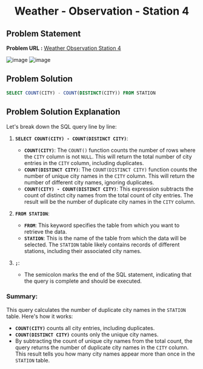 <h1 align='center'>Weather - Observation - Station 4</h1>

## Problem Statement

**Problem URL :** [Weather Observation Station 4](https://www.hackerrank.com/challenges/weather-observation-station-4/problem?isFullScreen=true)

![image](https://github.com/user-attachments/assets/1835ef77-6b32-4af4-b4ec-fa364d079f3b)
![image](https://github.com/user-attachments/assets/73aab2ca-0ca1-48a9-8499-62d7689ec397)

## Problem Solution
```sql
SELECT COUNT(CITY) - COUNT(DISTINCT(CITY)) FROM STATION
```

## Problem Solution Explanation

Let's break down the SQL query line by line:

1. **`SELECT COUNT(CITY) - COUNT(DISTINCT CITY)`**:
   - **`COUNT(CITY)`**: The `COUNT()` function counts the number of rows where the `CITY` column is not `NULL`. This will return the total number of city entries in the `CITY` column, including duplicates.
   - **`COUNT(DISTINCT CITY)`**: The `COUNT(DISTINCT CITY)` function counts the number of unique city names in the `CITY` column. This will return the number of different city names, ignoring duplicates.
   - **`COUNT(CITY) - COUNT(DISTINCT CITY)`**: This expression subtracts the count of distinct city names from the total count of city entries. The result will be the number of duplicate city names in the `CITY` column.

2. **`FROM STATION`**:
   - **`FROM`**: This keyword specifies the table from which you want to retrieve the data.
   - **`STATION`**: This is the name of the table from which the data will be selected. The `STATION` table likely contains records of different stations, including their associated city names.

3. **`;`**:
   - The semicolon marks the end of the SQL statement, indicating that the query is complete and should be executed.

### Summary:
This query calculates the number of duplicate city names in the `STATION` table. Here's how it works:
- **`COUNT(CITY)`** counts all city entries, including duplicates.
- **`COUNT(DISTINCT CITY)`** counts only the unique city names.
- By subtracting the count of unique city names from the total count, the query returns the number of duplicate city names in the `CITY` column. This result tells you how many city names appear more than once in the `STATION` table.
